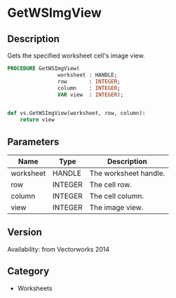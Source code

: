 # GetWSImgView

## Description
Gets the specified worksheet cell's image view.

```pascal
PROCEDURE GetWSImgView(
				worksheet : HANDLE;
				row       : INTEGER;
				column    : INTEGER;
				VAR view  : INTEGER);
```

```python

def vs.GetWSImgView(worksheet, row, column):
    return view
```

## Parameters
|Name|Type|Description|
|---|---|---|
|worksheet|HANDLE|The worksheet handle.|
|row|INTEGER|The cell row.|
|column|INTEGER|The cell column.|
|view|INTEGER|The image view.|

## Version
Availability: from Vectorworks 2014
## Category
* Worksheets

